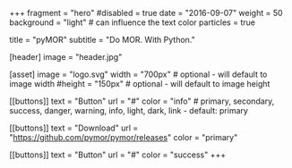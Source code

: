 +++
fragment = "hero"
#disabled = true
date = "2016-09-07"
weight = 50
background = "light" # can influence the text color
particles = true

title = "pyMOR"
subtitle = "Do MOR. With Python."

[header]
  image = "header.jpg"

[asset]
  image = "logo.svg"
  width = "700px" # optional - will default to image width
  #height = "150px" # optional - will default to image height

[[buttons]]
  text = "Button"
  url = "#"
  color = "info" # primary, secondary, success, danger, warning, info, light, dark, link - default: primary

[[buttons]]
  text = "Download"
  url = "https://github.com/pymor/pymor/releases"
  color = "primary"

[[buttons]]
  text = "Button"
  url = "#"
  color = "success"
+++
